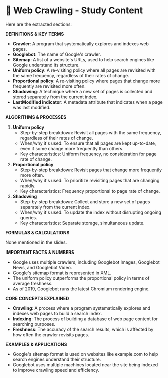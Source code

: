 # 📖 Web Crawling - Study Content

Here are the extracted sections:

**DEFINITIONS & KEY TERMS**

* **Crawler**: A program that systematically explores and indexes web pages.
* **Googlebot**: The name of Google's crawler.
* **Sitemap**: A list of a website's URLs, used to help search engines like Google understand its structure.
* **Uniform policy**: A re-visiting policy where all pages are revisited with the same frequency, regardless of their rates of change.
* **Proportional policy**: A re-visiting policy where pages that change more frequently are revisited more often.
* **Shadowing**: A technique where a new set of pages is collected and stored separately from the current index.
* **LastModified indicator**: A metadata attribute that indicates when a page was last modified.

**ALGORITHMS & PROCESSES**

1. **Uniform policy**
	* Step-by-step breakdown: Revisit all pages with the same frequency, regardless of their rates of change.
	* When/why it's used: To ensure that all pages are kept up-to-date, even if some change more frequently than others.
	* Key characteristics: Uniform frequency, no consideration for page rate of change.
2. **Proportional policy**
	* Step-by-step breakdown: Revisit pages that change more frequently more often.
	* When/why it's used: To prioritize revisiting pages that are changing rapidly.
	* Key characteristics: Frequency proportional to page rate of change.
3. **Shadowing**
	* Step-by-step breakdown: Collect and store a new set of pages separately from the current index.
	* When/why it's used: To update the index without disrupting ongoing queries.
	* Key characteristics: Separate storage, simultaneous update.

**FORMULAS & CALCULATIONS**

None mentioned in the slides.

**IMPORTANT FACTS & NUMBERS**

* Google uses multiple crawlers, including Googlebot Images, Googlebot News, and Googlebot Video.
* Google's sitemap format is represented in XML.
* The uniform policy outperforms the proportional policy in terms of average freshness.
* As of 2019, Googlebot runs the latest Chromium rendering engine.

**CORE CONCEPTS EXPLAINED**

* **Crawling**: A process where a program systematically explores and indexes web pages to build a search index.
* **Indexing**: The process of building a database of web page content for searching purposes.
* **Freshness**: The accuracy of the search results, which is affected by how often the crawler revisits pages.

**EXAMPLES & APPLICATIONS**

* Google's sitemap format is used on websites like example.com to help search engines understand their structure.
* Googlebot uses multiple machines located near the site being indexed to improve crawling speed and efficiency.